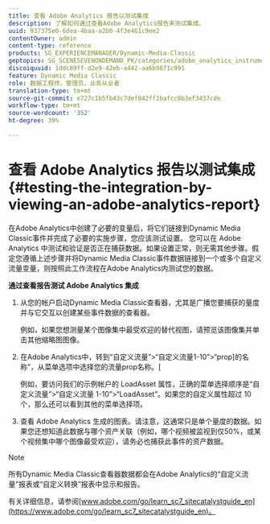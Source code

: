 ```yaml
---
title: 查看 Adobe Analytics 报告以测试集成
description: 了解如何通过查看Adobe Analytics报告来测试集成。
uuid: 937375e0-6dea-4baa-a2b0-4f3e461c9ee2
contentOwner: admin
content-type: reference
products: SG_EXPERIENCEMANAGER/Dynamic-Media-Classic
geptopics: SG_SCENESEVENONDEMAND_PK/categories/adobe_analytics_instrumentation_kit
discoiquuid: 1ddc89ff-d2e9-42eb-a442-aa6b9871c991
feature: Dynamic Media Classic
role: 数据工程师，管理员，业务从业者
translation-type: tm+mt
source-git-commit: e727c1b5fb43c7def842ff1bafcc8b3ef3437cde
workflow-type: tm+mt
source-wordcount: '352'
ht-degree: 39%

---
```



# 查看 Adobe Analytics 报告以测试集成{#testing-the-integration-by-viewing-an-adobe-analytics-report}

在Adobe Analytics中创建了必要的变量后，将它们链接到Dynamic Media Classic事件并完成了必要的实施步骤，您应该测试设置。 您可以在 Adobe Analytics 中测试和验证是否正在捕获数据。如果设置正常，则无需其他步骤。假定您遵循上述步骤并将Dynamic Media Classic事件数据链接到一个或多个自定义流量变量，则按照此工作流程在Adobe Analytics内测试您的数据。

**通过查看报告测试 Adobe Analytics 集成**

1. 从您的帐户启动Dynamic Media Classic查看器，尤其是广播您要捕获的量度并与它交互以创建某些事件数据的查看器。

   例如，如果您想测量某个图像集中最受欢迎的替代视图，请预览该图像集并单击其他缩略图图像。

1. 在Adobe Analytics中，转到“自定义流量”>“自定义流量1-10”>“prop]的名称”，从菜单选项中选择您的流量prop名称。[

   例如，要访问我们的示例帐户的 LoadAsset 属性，正确的菜单选择顺序是“自定义流量”>“自定义流量 1-10”>“LoadAsset”。如果您的自定义属性超过 10 个，那么还可以看到其他的菜单选择项。

1. 查看 Adobe Analytics 生成的图表。请注意，这通常只是单个量度的数据。如果您还想知道此数据与哪个资产关联（例如，哪个视频被监视到仅50%，或某个视频集中哪个图像最受欢迎），请务必也捕获此事件的资产数据。

>[!NOTE]
>
>所有Dynamic Media Classic查看器数据都会在Adobe Analytics的“自定义流量”报表或“自定义转换”报表中显示和报告。

有关详细信息，请参阅[www.adobe.com/go/learn_sc7_sitecatalystguide_en](https://www.adobe.com/go/learn_sc7_sitecatalystguide_en)。
